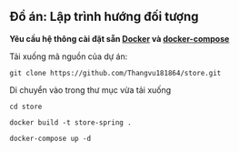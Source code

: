 ## Đồ án: Lập trình hướng đối tượng


**Yêu cầu hệ thông cài đặt sẵn [Docker](https://www.docker.com/get-started/) và [docker-compose](https://docs.docker.com/compose/)**

Tải xuống mã nguồn của dự án:

```console
git clone https://github.com/Thangvu181864/store.git
```
Di chuyển vào trong thư mục vừa tải xuống

```console
cd store
```

```console
docker build -t store-spring .
```

```console
docker-compose up -d
```